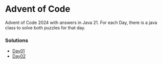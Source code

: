 # Advent of Code

Advent of Code 2024 with answers in Java 21. For each Day,
there is a java class to solve both puzzles for that day.

### Solutions

* [Day01](src/main/java/aoc/Day01.java)
* [Day02](src/main/java/aoc/Day02.java)